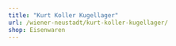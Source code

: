 ```yaml
---
title: "Kurt Koller Kugellager"
url: /wiener-neustadt/kurt-koller-kugellager/
shop: Eisenwaren
---
```

